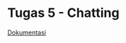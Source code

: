 # Tugas 5 - Chatting

[Dokumentasi](https://itsacid-my.sharepoint.com/:w:/g/personal/05111740000025_mahasiswa_integra_its_ac_id/EaIPexrl601GjQlfRaArk2wBHTJN7oisuOW-VtONOxuVBA?e=InhoVa)
